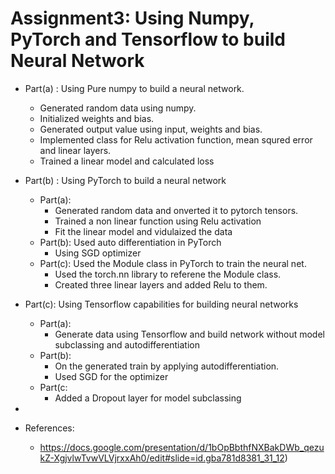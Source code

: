 # Assignment3: Using Numpy, PyTorch and Tensorflow to build Neural Network

- Part(a) : Using Pure numpy to build a neural network.
  - Generated random data using numpy.
  - Initialized weights and bias.
  - Generated output value using input, weights and bias.
  - Implemented class for Relu activation function, mean squred error and linear layers.
  - Trained a linear model and calculated loss

- Part(b) : Using PyTorch to build a neural network
  - Part(a): 
    - Generated random data and onverted it to pytorch tensors.
    - Trained a non linear function using Relu activation 
    - Fit the linear model and vidulaized the data
  - Part(b): Used auto differentiation in PyTorch
    - Using SGD optimizer 
  - Part(c): Used the Module class in PyTorch to train the neural net.
    - Used the torch.nn library to referene the Module class.
    - Created three linear layers and added Relu to them.

- Part(c): Using Tensorflow capabilities for building neural networks 
  - Part(a): 
    - Generate data using Tensorflow and build network without model subclassing and autodifferentiation
  - Part(b):
    - On the generated train by applying autodifferentiation.
    - Used SGD for the optimizer 
  - Part(c: 
    - Added a Dropout layer for model subclassing
- 
- References:
  - https://docs.google.com/presentation/d/1bOpBbthfNXBakDWb_qezukZ-XgjvlwTvwVLVjrxxAh0/edit#slide=id.gba781d8381_31_12)